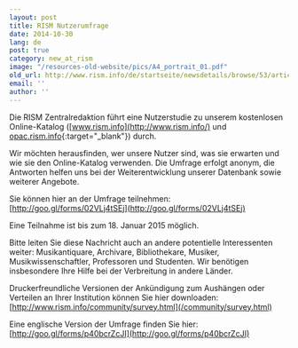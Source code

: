 ```yaml
---
layout: post
title: RISM Nutzerumfrage
date: 2014-10-30
lang: de
post: true
category: new_at_rism
image: "/resources-old-website/pics/A4_portrait_01.pdf"
old_url: http://www.rism.info/de/startseite/newsdetails/browse/53/article/64/rism-survey.html
email: ''
author: ''
---
```


Die RISM Zentralredaktion führt eine Nutzerstudie zu unserem kostenlosen Online-Katalog ([www.rism.info](http://www.rism.info/) und [opac.rism.info](http://opac.rism.info/){:target="_blank"}) durch.


Wir möchten herausfinden, wer unsere Nutzer sind, was sie erwarten und wie sie den Online-Katalog verwenden. Die Umfrage erfolgt anonym, die Antworten helfen uns bei der Weiterentwicklung unserer Datenbank sowie weiterer Angebote.


Sie können hier an der Umfrage teilnehmen: [http://goo.gl/forms/02VLj4tSEj](http://goo.gl/forms/02VLj4tSEj)


Eine Teilnahme ist bis zum 18. Januar 2015 möglich.


Bitte leiten Sie diese Nachricht auch an andere potentielle Interessenten weiter: Musikantiquare, Archivare, Bibliothekare, Musiker, Musikwissenschaftler, Professoren und Studenten. Wir benötigen insbesondere Ihre Hilfe bei der Verbreitung in andere Länder.


Druckerfreundliche Versionen der Ankündigung zum Aushängen oder Verteilen an Ihrer Institution können Sie hier downloaden:[http://www.rism.info/community/survey.html](/community/survey.html)


Eine englische Version der Umfrage finden Sie hier: [http://goo.gl/forms/p40bcrZcJI](http://goo.gl/forms/p40bcrZcJI)